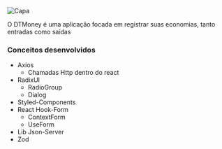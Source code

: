 ![Capa](https://user-images.githubusercontent.com/94193637/210370663-e84f6605-d36c-41d7-b44e-234b81a909d6.png)

O DTMoney é uma aplicação focada em registrar suas economias, tanto entradas como saídas

### Conceitos desenvolvidos
- Axios
  - Chamadas Http dentro do react
- RadixUI
  - RadioGroup
  - Dialog
- Styled-Components
- React Hook-Form
  - ContextForm
  - UseForm
- Lib Json-Server
- Zod
